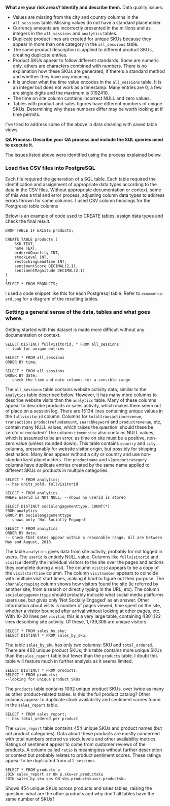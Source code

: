 **What are your risk areas? Identify and describe them.**
Data quality issues:
- Values are missing from the city and country columns in the `all_sessions` table. Missing values do not have a standard placeholder.
- Currency amounts are incorrectly presented in the millions and as integers in the `all_sessions` and `analytics` tables.
- Duplicate product lines are created for unique SKUs because they appear in more than one category in the `all_sessions` table. 
- The same product description is applied to different product SKUs, creating duplicate entries.
- Product SKUs appear to follow different standards. Some are numeric only, others are characters combined with numbers. There is no explanation how these SKUs are generated, if there's a standard method and whether they have any meaning.
- It is unclear what the time value encodes in the `all_sessions` table. It is an integer but does not work as a timestamp. Many entries are 0, a few are single digits and the maximum is 3192410.
- The time on site column contains incorrect NULL and zero values.
- Tables with product and sales figures have different numbers of unique SKUs. Determining why these numbers differ may be worth looking at if time permits.

I've tried to address some of the above in data cleaning with saved table views.

**QA Process:  Describe your QA process and include the SQL queries used to execute it.**

The issues listed above were identified using the process explained below.

### Load five CSV files into PostgreSQL
Each file required the generation of a SQL table. Each table required the identification and assignment of appropriate data types according to the data in the CSV files. Without appropriate documentation or context, some of this was a trial and error process, adjusting column data types to address errors thrown for some columns. I used CSV column headings for the Postgresql table columns

Below is an example of code used to CREATE tables, assign data types and check the final result.
```
DROP TABLE IF EXISTS products;

CREATE TABLE products (
	SKU TEXT,
	name TEXT,
	orderedQuantity INT,
	stockLevel INT,
	restockingLeadTime INT,
	sentimentScore DECIMAL(2,1),
	sentimentMagnitude DECIMAL(2,1)
)
;
SELECT * FROM PRODUCTS;
```
I used a code snippet like this for each Postgresql table. Refer to `ecommerce-erd.png` for a diagram of the resulting tables.

### Getting a general sense of the data, tables and what goes where.
Getting started with this dataset is made more difficult without any documentation or context.

```
SELECT DISTINCT fullvisitorid, * FROM all_sessions; 
-- look for unique entries

SELECT * FROM all_sessions
ORDER BY time;

SELECT * FROM all_sessions
ORDER BY date;
-- check the time and date columns for a sensible range
```
The `all_sessions` table contains website activity data, similar to the `analytics` table described below. However, it has many more columns to describe website visits than the `analytics` table. Many of these columns appear to describe products or sales activity, which makes them seem out of place on a session log. There are 15134 lines containing unique values in the `fullvisitorid` column. 
Columns for `totaltransactionrevenue`, `transactions` `productrefundamount`, `searchkeyword` and `productrevenue`, etc, contain many NULL values, which raises the question: should these be zero'd or excluded? The column `timeonsite` also contains NULL values, which is assumed to be an error, as time on site must be a positive, non-zero value (unless rounded down).
This table contains `country` and `city` columns, presumably for website visitor origin, but possibly for shipping destination. Many lines appear without a city or country and use non-standardized placeholders.
The `productname` and `v2productcategory` columns have duplicate entries created by the same name applied to different SKUs or products in multiple categories.

```
SELECT * FROM analytics; 
-- has units_sold, fullvisitorid

SELECT * FROM analytics
WHERE userid is NOT NULL; --shows no userid is stored

SELECT DISTINCT socialengagementtype, COUNT(*) 
FROM analytics
GROUP BY socialengagementtype
-- shows only 'Not Socially Engaged'

SELECT * FROM analytics
ORDER BY date;
-- Check that dates appear within a reasonable range. All are between May and August, 2018.
```
The table `analytics` gives data from site activity, probably for not logged in users. The `userid` is entirely NULL value. Columns like `fullvisitorid` and `visitid` identify the individual visitors to the site over the pages and actions they complete during a visit. The column `visitid` appears to be a copy of the `visitstarttime` column. The column `visitnumber` appears to coincide with multiple visit start times, making it hard to figure out their purpose. The `channelgrouping` column shows how visitors found the site (ie referred by another site, from a search or directly typing in the URL, etc). The column `socialengagementtype` should probably indicate what social media platforms users use, but gives only 'Not Socially Engaged' as an answer.
Other information about visits is number of pages viewed, time spent on the site, whether a visitor bounced after arrival without looking at other pages, etc. 
With 10-20 lines per `visitid`, this is a very large table, containing 4301,122 lines describing site activity. Of these, 1,739,308 are unique visitors.

```
SELECT * FROM sales_by_sku;
SELECT DISTINCT * FROM sales_by_sku;
```
The table `sales_by_sku` has only two columns: SKU and `total_ordered`. There are 462 unique product SKUs; this table contains more unique SKUs than the`sales_report` table but fewer than the `products` table. I doubt this table will feature much in further analysis as it seems limited. 

```
SELECT DISTINCT * FROM products;
SELECT * FROM products; 
--looking for unique product SKUs
```
The `products` table contains 1092 unique product SKUs, over twice as many as other product-related tables. Is this the full product catalog? Other columns appear to duplicate stock availability and sentiment scores found in the `sales_report` table.

```
SELECT * FROM sales_report; 
-- has total_ordered per product
```
The `sales_report` table contains 454 unique SKUs and product names (but not product categories). Data about these products are mostly concerned with total numbers ordered vs stock levels and other availability metrics. Ratings of sentiment appear to come from customer reviews of the products. A column called `ratio` is meaningless without further description or context but probably relates to product sentiment scores. These ratings appear to be duplicated from `all_sessions`.

```
SELECT * FROM products p
JOIN sales_report sr ON p.sku=sr.productsku
JOIN sales_by_sku sbs ON sbs.productsku=sr.productsku
```
Shows 454 unique SKUs across products and sales tables, raising the question:  what are the other products and why don't all tables have the same number of SKUs?


